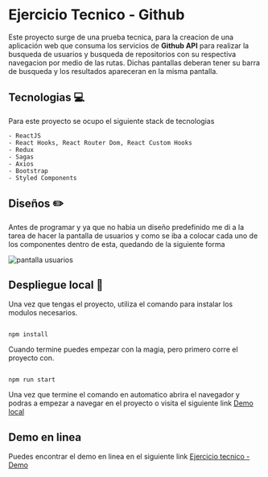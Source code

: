 # Ejercicio Tecnico - Github

Este proyecto surge de una prueba tecnica, para la creacion de una aplicación web que consuma los servicios de **Github API** para realizar la busqueda de usuarios y busqueda de repositorios con su respectiva navegacion por medio de las rutas. Dichas pantallas deberan tener su barra de busqueda y los resultados apareceran en la misma pantalla.

## Tecnologias :computer:

Para este proyecto se ocupo el siguiente stack de tecnologias

```
- ReactJS
- React Hooks, React Router Dom, React Custom Hooks
- Redux
- Sagas
- Axios
- Bootstrap
- Styled Components
```
## Diseños :pencil2:

Antes de programar y ya que no habia un diseño predefinido me di a la tarea de hacer la pantalla de usuarios y como se iba a colocar cada uno de los componentes dentro de esta, quedando de la siguiente forma

![pantalla usuarios](/pantalla_usuarios.jpg)

## Despliegue local 🚀

Una vez que tengas el proyecto, utiliza el comando para instalar los modulos necesarios.

```

npm install

```

Cuando termine puedes empezar con la magia, pero primero corre el proyecto con.

```

npm run start

```

Una vez que termine el comando en automatico abrira el navegador y podras a empezar a navegar en el proyecto o visita el siguiente link [Demo local](http://localhost:9998)

## Demo en linea

Puedes encontrar el demo en linea en el siguiente link [Ejercicio tecnico - Demo](https://profesional.danieltorrez.com/ejGitHub/)
